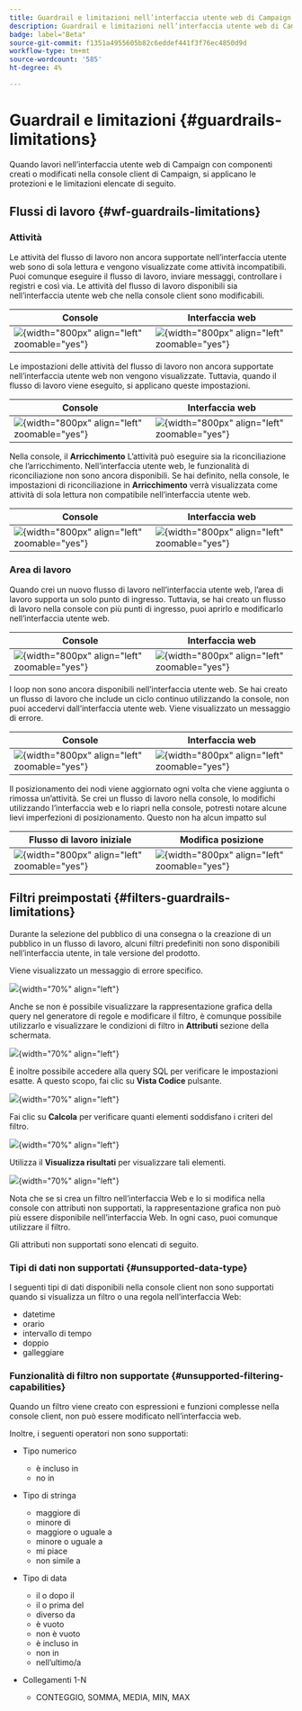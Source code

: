 ```yaml
---
title: Guardrail e limitazioni nell’interfaccia utente web di Campaign
description: Guardrail e limitazioni nell’interfaccia utente web di Campaign
badge: label="Beta"
source-git-commit: f1351a4955605b82c6eddef441f3f76ec4850d9d
workflow-type: tm+mt
source-wordcount: '585'
ht-degree: 4%

---
```



# Guardrail e limitazioni {#guardrails-limitations}

Quando lavori nell’interfaccia utente web di Campaign con componenti creati o modificati nella console client di Campaign, si applicano le protezioni e le limitazioni elencate di seguito.

## Flussi di lavoro {#wf-guardrails-limitations}

### Attività

Le attività del flusso di lavoro non ancora supportate nell’interfaccia utente web sono di sola lettura e vengono visualizzate come attività incompatibili. Puoi comunque eseguire il flusso di lavoro, inviare messaggi, controllare i registri e così via. Le attività del flusso di lavoro disponibili sia nell’interfaccia utente web che nella console client sono modificabili.

| Console | Interfaccia web |
| --- | --- |
| ![](assets/limitations-activities-console.png){width="800px" align="left" zoomable="yes"} | ![](assets/limitations-activities-web.png){width="800px" align="left" zoomable="yes"} |

Le impostazioni delle attività del flusso di lavoro non ancora supportate nell’interfaccia utente web non vengono visualizzate. Tuttavia, quando il flusso di lavoro viene eseguito, si applicano queste impostazioni.

| Console | Interfaccia web |
| --- | --- |
| ![](assets/limitations-options-console.png){width="800px" align="left" zoomable="yes"} | ![](assets/limitations-options-web.png){width="800px" align="left" zoomable="yes"} |

Nella console, il **Arricchimento** L’attività può eseguire sia la riconciliazione che l’arricchimento. Nell’interfaccia utente web, le funzionalità di riconciliazione non sono ancora disponibili. Se hai definito, nella console, le impostazioni di riconciliazione in **Arricchimento** verrà visualizzata come attività di sola lettura non compatibile nell’interfaccia utente web.

| Console | Interfaccia web |
| --- | --- |
| ![](assets/limitations-options-console.png){width="800px" align="left" zoomable="yes"} | ![](assets/limitations-options-web.png){width="800px" align="left" zoomable="yes"} |

### Area di lavoro

Quando crei un nuovo flusso di lavoro nell’interfaccia utente web, l’area di lavoro supporta un solo punto di ingresso. Tuttavia, se hai creato un flusso di lavoro nella console con più punti di ingresso, puoi aprirlo e modificarlo nell’interfaccia utente web.

| Console | Interfaccia web |
| --- | --- |
| ![](assets/limitations-multiple-console.png){width="800px" align="left" zoomable="yes"} | ![](assets/limitations-multiple-web.png){width="800px" align="left" zoomable="yes"} |

I loop non sono ancora disponibili nell’interfaccia utente web. Se hai creato un flusso di lavoro che include un ciclo continuo utilizzando la console, non puoi accedervi dall’interfaccia utente web. Viene visualizzato un messaggio di errore.

| Console | Interfaccia web |
| --- | --- |
| ![](assets/limitations-loops-console.png){width="800px" align="left" zoomable="yes"} | ![](assets/limitations-loops-web.png){width="800px" align="left" zoomable="yes"} |

Il posizionamento dei nodi viene aggiornato ogni volta che viene aggiunta o rimossa un’attività. Se crei un flusso di lavoro nella console, lo modifichi utilizzando l’interfaccia web e lo riapri nella console, potresti notare alcune lievi imperfezioni di posizionamento. Questo non ha alcun impatto sul

| Flusso di lavoro iniziale | Modifica posizione |
| --- | --- |
| ![](assets/limitations-positioning1.png){width="800px" align="left" zoomable="yes"} | ![](assets/limitations-positioning2.png){width="800px" align="left" zoomable="yes"} |

## Filtri preimpostati {#filters-guardrails-limitations}

Durante la selezione del pubblico di una consegna o la creazione di un pubblico in un flusso di lavoro, alcuni filtri predefiniti non sono disponibili nell’interfaccia utente, in tale versione del prodotto.

Viene visualizzato un messaggio di errore specifico.

![](assets/filter-unavailable.png){width="70%" align="left"}

Anche se non è possibile visualizzare la rappresentazione grafica della query nel generatore di regole e modificare il filtro, è comunque possibile utilizzarlo e visualizzare le condizioni di filtro in **Attributi** sezione della schermata.

![](assets/rule-edit.png){width="70%" align="left"}

È inoltre possibile accedere alla query SQL per verificare le impostazioni esatte. A questo scopo, fai clic su **Vista Codice** pulsante.

![](assets/rule-code-view.png){width="70%" align="left"}

Fai clic su **Calcola** per verificare quanti elementi soddisfano i criteri del filtro.

![](assets/rule-calculate.png){width="70%" align="left"}

Utilizza il **Visualizza risultati** per visualizzare tali elementi.

![](assets/rule-view-results.png){width="70%" align="left"}

Nota che se si crea un filtro nell’interfaccia Web e lo si modifica nella console con attributi non supportati, la rappresentazione grafica non può più essere disponibile nell’interfaccia Web. In ogni caso, puoi comunque utilizzare il filtro.

Gli attributi non supportati sono elencati di seguito.

### Tipi di dati non supportati {#unsupported-data-type}

I seguenti tipi di dati disponibili nella console client non sono supportati quando si visualizza un filtro o una regola nell’interfaccia Web:

* datetime
* orario
* intervallo di tempo
* doppio
* galleggiare

### Funzionalità di filtro non supportate {#unsupported-filtering-capabilities}

Quando un filtro viene creato con espressioni e funzioni complesse nella console client, non può essere modificato nell’interfaccia web.

Inoltre, i seguenti operatori non sono supportati:

* Tipo numerico
   * è incluso in
   * no in

* Tipo di stringa
   * maggiore di
   * minore di
   * maggiore o uguale a
   * minore o uguale a
   * mi piace
   * non simile a

* Tipo di data
   * il o dopo il
   * il o prima del
   * diverso da
   * è vuoto
   * non è vuoto
   * è incluso in
   * non in
   * nell’ultimo/a

* Collegamenti 1-N
   * CONTEGGIO, SOMMA, MEDIA, MIN, MAX